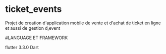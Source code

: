 # ticket_events
Projet de creation d'application mobile de vente et d'achat de ticket en ligne et aussi de gestion d,event


#LANGUAGE ET FRAMEWORK

flutter 3.3.0 Dart 
